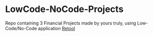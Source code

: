# LowCode-NoCode-Projects
Repo containing 3 Financial Projects made by yours truly, using Low-Code/No-Code application [Retool](https://retool.com/)
